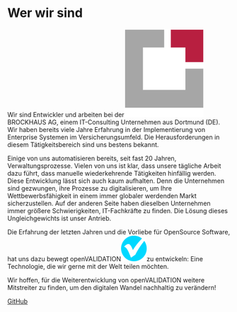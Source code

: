 # Wer wir sind

Wir sind Entwickler und arbeiten bei der![](../.gitbook/assets/bag-3.png)BROCKHAUS AG, einem IT-Consulting Unternehmen aus Dortmund \(DE\). Wir haben bereits viele Jahre Erfahrung in der Implementierung von Enterprise Systemen im Versicherungsumfeld. Die Herausforderungen in diesem Tätigkeitsbereich sind uns bestens bekannt.

Einige von uns automatisieren bereits, seit fast 20 Jahren, Verwaltungsprozesse. Vielen von uns ist klar, dass unsere tägliche Arbeit dazu führt, dass manuelle wiederkehrende Tätigkeiten hinfällig werden. Diese Entwicklung lässt sich auch kaum aufhalten. Denn die Unternehmen sind gezwungen, ihre Prozesse zu digitalisieren, um Ihre Wettbewerbsfähigkeit in einem immer globaler werdenden Markt sicherzustellen. Auf der anderen Seite haben dieselben Unternehmen immer größere Schwierigkeiten, IT-Fachkräfte zu finden. Die Lösung dieses Ungleichgewichts ist unser Antrieb.

Die Erfahrung der letzten Jahren und die Vorliebe für OpenSource Software, hat uns dazu bewegt openVALIDATION![](../.gitbook/assets/log-part.png)zu entwickeln: Eine Technologie, die wir gerne mit der Welt teilen möchten.

Wir hoffen, für die Weiterentwicklung von openVALIDATION weitere Mitstreiter zu finden, um den digitalen Wandel nachhaltig zu verändern!

[GitHub](http://github.io)

